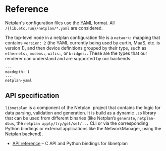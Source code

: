 # Reference

Netplan's configuration files use the
[YAML](<http://yaml.org/spec/1.1/current.html>) format. All
`/{lib,etc,run}/netplan/*.yaml` are considered.

The top-level node in a netplan configuration file is a ``network:`` mapping
that contains ``version: 2`` (the YAML currently being used by curtin, MaaS,
etc. is version 1), and then device definitions grouped by their type, such as
``ethernets:``, ``modems:``, ``wifis:``, or ``bridges:``. These are the types
that our renderer can understand and are supported by our backends.

```{toctree}
---
maxdepth: 1
---
netplan-yaml
```

## API specification
`libnetplan` is a component of the Netplan. project that contains the logic for
data parsing, validation and generation. It is build as a dynamic `.so` library
that can be used from different binaries (like Netplan’s `generate`,
`netplan-dbus`, the `netplan apply/try/get/set/...` CLI or via the corresponding
Python bindings or external applications like the NetworkManager, using the
Netplan backend).

* [API reference](https://discourse.ubuntu.com/t/29106)
  – C API and Python bindings for libnetplan
